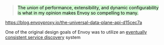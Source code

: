 > <mark style="background: #BBFABBA6;">The _union_ of performance, extensibility, and dynamic configurability is what in my opinion makes Envoy so compelling to many.</mark>

https://blog.envoyproxy.io/the-universal-data-plane-api-d15cec7a


One of the original design goals of Envoy was to utilize an [eventually consistent service discovery](https://www.envoyproxy.io/docs/envoy/latest/intro/arch_overview/service_discovery#on-eventually-consistent-service-discovery) system

